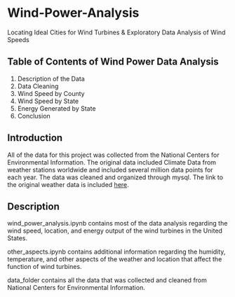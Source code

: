 # Wind-Power-Analysis

Locating Ideal Cities for Wind Turbines & Exploratory Data Analysis of Wind Speeds 

## Table of Contents of Wind Power Data Analysis
1. Description of the Data
2. Data Cleaning
3. Wind Speed by County
4. Wind Speed by State
5. Energy Generated by State
6. Conclusion

## Introduction

All of the data for this project was collected from the National Centers for Environmental Information. The original data included Climate Data from weather stations worldwide and included several million data points for each year. The data was cleaned and organized through mysql. The link to the original weather data is included [here](https://www.ncei.noaa.gov/metadata/geoportal/rest/metadata/item/gov.noaa.ncdc:C00861/html).

## Description

wind_power_analysis.ipynb contains most of the data analysis regarding the wind speed, location, and energy output of the wind turbines in the United States. 

other_aspects.ipynb contains additional information regarding the humidity, temperature, and other aspects of the weather and location that affect the function of wind turbines.

data_folder contains all the data that was collected and cleaned from National Centers for Environmental Information.
